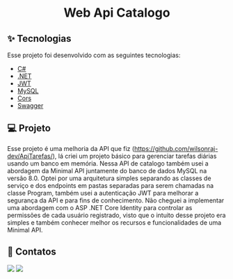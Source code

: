 <h1 align="center"> Web Api Catalogo</h1>

## ✨ Tecnologias

Esse projeto foi desenvolvido com as seguintes tecnologias:

- [C#](https://learn.microsoft.com/en-us/dotnet/csharp/)
- [.NET](https://learn.microsoft.com/en-us/dotnet/)
- [JWT](https://jwt.io)
- [MySQL](https://dev.mysql.com/doc/refman/8.0/en/)
- [Cors](https://developer.mozilla.org/en-US/docs/Web/HTTP/CORS)
- [Swagger](https://swagger.io)

## 💻 Projeto

Esse projeto é uma melhoria da API que fiz (https://github.com/wilsonraj-dev/ApiTarefas/), lá criei um projeto básico para gerenciar
tarefas diárias usando um banco em memória. Nessa API de catalogo também usei a abordagem da Minimal API juntamente do banco de dados
MySQL na versão 8.0.
Optei por uma arquitetura simples separando as classes de serviço e dos endpoints em pastas separadas para serem chamadas na classe Program,
também usei a autenticação JWT para melhorar a segurança da API e para fins de conhecimento. Não cheguei a implementar uma abordagem com
o ASP .NET Core Identity para controlar as permissões de cada usuário registrado, visto que o intuito desse projeto era simples e também conhecer melhor os
recursos e funcionalidades de uma Minimal API.

## 📧 Contatos

<div>
  <a href="https://www.linkedin.com/in/wilsonjuniordev/" target="_blank"><img src="https://img.shields.io/badge/LinkedIn-0077B5?style=for-the-badge&logo=linkedin&logoColor=white"    target="_blank"></a>
  <a href="wilson.assis.junior@gmail.com"><img src="https://img.shields.io/badge/Gmail-D14836?style=for-the-badge&logo=gmail&logoColor=white" target="_blank"></a>
</div>
